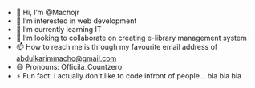 - 👋 Hi, I’m @Machojr
- 👀 I’m interested in web development
- 🌱 I’m currently learning IT
- 💞️ I’m looking to collaborate on creating e-library management system
- 📫 How to reach me is through my favourite email address of  abdulkarimmacho@gmail.com
- 😄 Pronouns: Officila_Countzero
- ⚡ Fun fact: I actually don't like to code infront of people... bla bla bla

<!---
Machojr/Machojr is a ✨ special ✨ repository because its `README.md` (this file) appears on your GitHub profile.
You can click the Preview link to take a look at your changes.
--->
